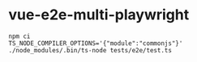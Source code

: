 # vue-e2e-multi-playwright


```
npm ci
TS_NODE_COMPILER_OPTIONS='{"module":"commonjs"}' ./node_modules/.bin/ts-node tests/e2e/test.ts 
```
